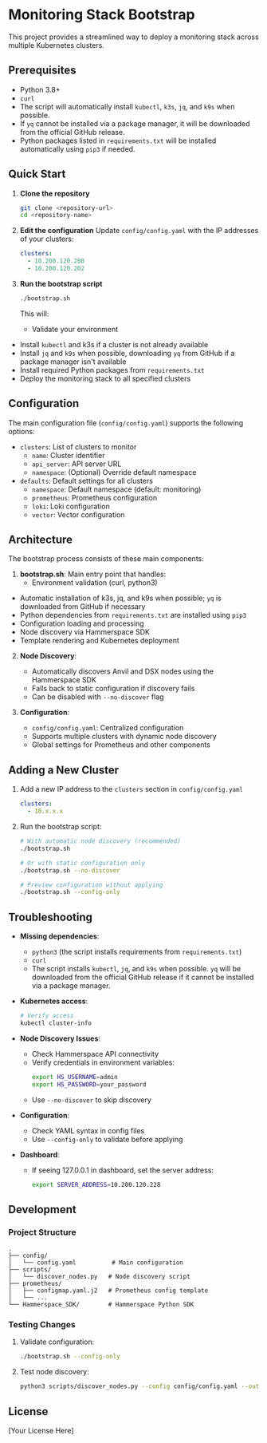 # Monitoring Stack Bootstrap

This project provides a streamlined way to deploy a monitoring stack across multiple Kubernetes clusters.

## Prerequisites

- Python 3.8+
- `curl`
- The script will automatically install `kubectl`, `k3s`, `jq`, and `k9s` when possible.
- If `yq` cannot be installed via a package manager, it will be downloaded from the official GitHub release.
- Python packages listed in `requirements.txt` will be installed automatically using `pip3` if needed.

## Quick Start

1. **Clone the repository**
   ```bash
   git clone <repository-url>
   cd <repository-name>
   ```

2. **Edit the configuration**
   Update `config/config.yaml` with the IP addresses of your clusters:
   ```yaml
   clusters:
     - 10.200.120.200
     - 10.200.120.202
   ```

3. **Run the bootstrap script**
   ```bash
   ./bootstrap.sh
   ```

   This will:
   - Validate your environment
  - Install `kubectl` and k3s if a cluster is not already available
  - Install `jq` and `k9s` when possible, downloading `yq` from GitHub if a package manager isn't available
  - Install required Python packages from `requirements.txt`
   - Deploy the monitoring stack to all specified clusters

## Configuration

The main configuration file (`config/config.yaml`) supports the following options:

- `clusters`: List of clusters to monitor
  - `name`: Cluster identifier
  - `api_server`: API server URL
  - `namespace`: (Optional) Override default namespace
- `defaults`: Default settings for all clusters
  - `namespace`: Default namespace (default: monitoring)
  - `prometheus`: Prometheus configuration
  - `loki`: Loki configuration
  - `vector`: Vector configuration

## Architecture

The bootstrap process consists of these main components:

1. **bootstrap.sh**: Main entry point that handles:
   - Environment validation (curl, python3)
  - Automatic installation of k3s, jq, and k9s when possible; `yq` is downloaded from GitHub if necessary
  - Python dependencies from `requirements.txt` are installed using `pip3`
   - Configuration loading and processing
   - Node discovery via Hammerspace SDK
   - Template rendering and Kubernetes deployment

2. **Node Discovery**:
   - Automatically discovers Anvil and DSX nodes using the Hammerspace SDK
   - Falls back to static configuration if discovery fails
   - Can be disabled with `--no-discover` flag

3. **Configuration**:
   - `config/config.yaml`: Centralized configuration
   - Supports multiple clusters with dynamic node discovery
   - Global settings for Prometheus and other components

## Adding a New Cluster

1. Add a new IP address to the `clusters` section in `config/config.yaml`
   ```yaml
   clusters:
     - 10.x.x.x
   ```

2. Run the bootstrap script:
   ```bash
   # With automatic node discovery (recommended)
   ./bootstrap.sh
   
   # Or with static configuration only
   ./bootstrap.sh --no-discover
   
   # Preview configuration without applying
   ./bootstrap.sh --config-only
   ```

## Troubleshooting

- **Missing dependencies**:
  - `python3` (the script installs requirements from `requirements.txt`)
  - `curl`
  - The script installs `kubectl`, `jq`, and `k9s` when possible. `yq` will be downloaded from the official GitHub release if it cannot be installed via a package manager.

- **Kubernetes access**: 
  ```bash
  # Verify access
  kubectl cluster-info
  ```

- **Node Discovery Issues**:
  - Check Hammerspace API connectivity
  - Verify credentials in environment variables:
    ```bash
    export HS_USERNAME=admin
    export HS_PASSWORD=your_password
    ```
  - Use `--no-discover` to skip discovery

- **Configuration**:
  - Check YAML syntax in config files
  - Use `--config-only` to validate before applying

- **Dashboard**:
  - If seeing 127.0.0.1 in dashboard, set the server address:
    ```bash
    export SERVER_ADDRESS=10.200.120.228
    ```

## Development

### Project Structure

```
.
├── config/
│   └── config.yaml          # Main configuration
├── scripts/
│   └── discover_nodes.py   # Node discovery script
├── prometheus/
│   ├── configmap.yaml.j2   # Prometheus config template
│   └── ...
└── Hammerspace_SDK/        # Hammerspace Python SDK
```

### Testing Changes

1. Validate configuration:
   ```bash
   ./bootstrap.sh --config-only
   ```

2. Test node discovery:
   ```bash
   python3 scripts/discover_nodes.py --config config/config.yaml --output discovered.json
   ```

## License

[Your License Here]
